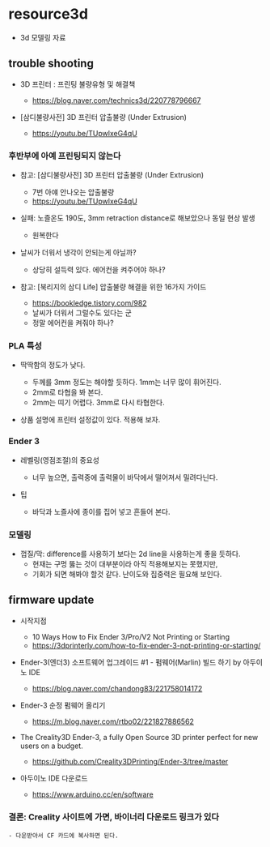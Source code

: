 # resource3d
- 3d 모델링 자료

## trouble shooting
- 3D 프린터 : 프린팅 불량유형 및 해결책
	- https://blog.naver.com/technics3d/220778796667

- [삼디불량사전] 3D 프린터 압출불량 (Under Extrusion)
	- https://youtu.be/TUpwlxeG4qU

### 후반부에 아예 프린팅되지 않는다
- 참고: [삼디불량사전] 3D 프린터 압출불량 (Under Extrusion)
	- 7번 아얘 안나오는 압출불량
	- https://youtu.be/TUpwlxeG4qU

- 실패: 노즐온도 190도, 3mm retraction distance로 해보았으나 동일 현상 발생
	- 원복한다

- 날씨가 더워서 냉각이 안되는게 아닐까?
	- 상당히 설득력 있다. 에어컨을 켜주어야 하나?

- 참고: [북리지의 삼디 Life] 압출불량 해결을 위한 16가지 가이드
	- https://bookledge.tistory.com/982
	- 날씨가 더워서 그럴수도 있다는 군
	- 정말 에어컨을 켜줘야 하나?

### PLA 특성
- 딱딱함의 정도가 낮다.
	- 두께를 3mm 정도는 해야할 듯하다. 1mm는 너무 많이 휘어진다.
	- 2mm로 타협을 봐 본다.
	- 2mm는 띠기 어렵다. 3mm로 다시 타협한다.

- 상품 설명에 프린터 설정값이 있다. 적용해 보자.

### Ender 3
- 레벨링(영점조절)의 중요성
	- 너무 높으면, 출력중에 출력물이 바닥에서 떨어져서 밀려다닌다.

- 팁
	- 바닥과 노즐사에 종이를 집어 넣고 흔들어 본다.

### 모델링
- 껍질/막: difference를 사용하기 보다는 2d line을 사용하는게 좋을 듯하다.
	- 현재는 구멍 뚫는 것이 대부분이라 아직 적용해보지는 못했지만,
	- 기회가 되면 해봐야 할것 같다. 난이도와 집중력은 필요해 보인다.
	
## firmware update
- 시작지점
	- 10 Ways How to Fix Ender 3/Pro/V2 Not Printing or Starting
	- https://3dprinterly.com/how-to-fix-ender-3-not-printing-or-starting/

- Ender-3(엔더3) 소프트웨어 업그레이드 #1 - 펌웨어(Marlin) 빌드 하기 by 아두이노 IDE
	- https://blog.naver.com/chandong83/221758014172

- Ender-3 순정 펌웨어 올리기
	- https://m.blog.naver.com/rtbo02/221827886562

- The Creality3D Ender-3, a fully Open Source 3D printer perfect for new users on a budget.
	- https://github.com/Creality3DPrinting/Ender-3/tree/master

- 아두이노 IDE 다운로드
	- https://www.arduino.cc/en/software

### 결론: Creality 사이트에 가면, 바이너리 다운로드 링크가 있다
	- 다운받아서 CF 카드에 복사하면 된다.

